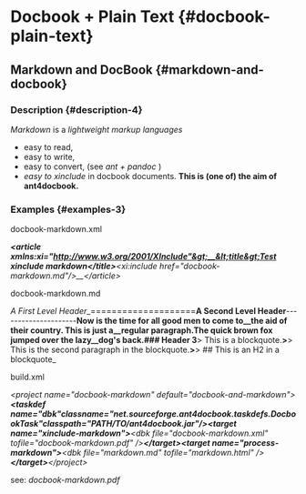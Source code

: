 # Docbook + Plain Text {#docbook-plain-text}

## Markdown and DocBook {#markdown-and-docbook}

### Description {#description-4}

_Markdown_ is a _lightweight markup languages_

*   easy to read,
*   easy to write,
*   easy to convert, (see _ant + pandoc_ )
*   _easy to xinclude_ in docbook documents. **This is (one of) the aim of ant4docbook.**

### Examples {#examples-3}

docbook-markdown.xml

_<?xml version="1.0" encoding="utf-8"?>__&lt;article xmlns:xi="http://www.w3.org/2001/XInclude"&gt;__&lt;title&gt;Test xinclude markdown&lt;/title&gt;__&lt;xi:include href="docbook-markdown.md"/&gt;__&lt;/article&gt;_

docbook-markdown.md

_A First Level Header__====================__A Second Level Header__---------------------__Now is the time for all good men to come to__the aid of their country. This is just a__regular paragraph.__The quick brown fox jumped over the lazy__dog's back.__### Header 3__> This is a blockquote.__>__> This is the second paragraph in the blockquote.__>__> ## This is an H2 in a blockquote_

build.xml

_&lt;project name="docbook-markdown" default="docbook-and-markdown"&gt;__<taskdef name="dbk"__classname="net.sourceforge.ant4docbook.taskdefs.DocbookTask"__classpath="PATH/TO/ant4docbook.jar"/>__<!-- xinclude markdown -->__&lt;target name="xinclude-markdown"&gt;__&lt;dbk file="docbook-markdown.xml" tofile="docbook-markdown.pdf" /&gt;__&lt;/target&gt;__<!-- or process markdown -->__&lt;target name="process-markdown"&gt;__&lt;dbk file="markdown.md" tofile="markdown.html" /&gt;__&lt;/target&gt;__&lt;/project&gt;_

see: _docbook-markdown.pdf_